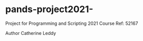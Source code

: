 # pands-project2021-
Project for Programming and Scripting 2021 Course Ref: 52167

Author Catherine Leddy


